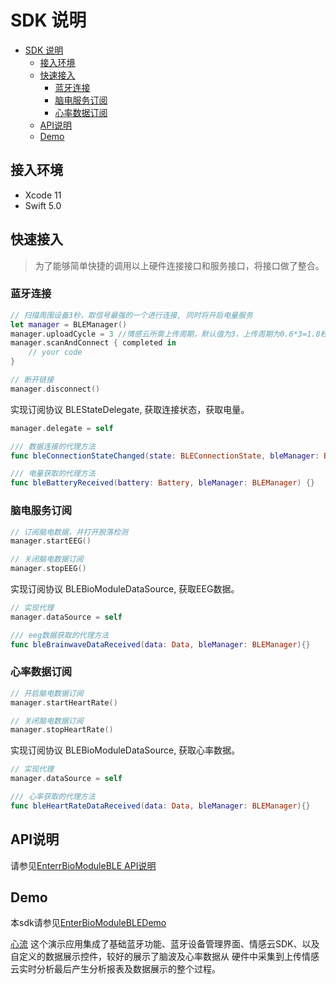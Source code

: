 # SDK 说明

- [SDK 说明](#sdk-%e8%af%b4%e6%98%8e)
  - [接入环境](接入环境)
  - [快速接入](#%e5%bf%ab%e9%80%9f%e6%8e%a5%e5%85%a5)
    - [蓝牙连接](#%e8%93%9d%e7%89%99%e8%bf%9e%e6%8e%a5)
    - [脑电服务订阅](#%e8%84%91%e7%94%b5%e6%9c%8d%e5%8a%a1%e8%ae%a2%e9%98%85)
    - [心率数据订阅](#%e5%bf%83%e7%8e%87%e6%95%b0%e6%8d%ae%e8%ae%a2%e9%98%85)
  - [API说明](#api%e8%af%b4%e6%98%8e)
  - [Demo](#demo)

## 接入环境

- Xcode 11
- Swift 5.0

## 快速接入

> 为了能够简单快捷的调用以上硬件连接接口和服务接口，将接口做了整合。

### 蓝牙连接

~~~swift
// 扫描周围设备3秒，取信号最强的一个进行连接, 同时将开启电量服务
let manager = BLEManager()
manager.uploadCycle = 3 //情感云所需上传周期，默认值为3，上传周期为0.6*3=1.8秒，详细请查看情感云文档
manager.scanAndConnect { completed in
    // your code
}
~~~

~~~swift 
// 断开链接
manager.disconnect()
~~~

实现订阅协议 BLEStateDelegate, 获取连接状态，获取电量。
~~~swift 
manager.delegate = self

/// 数据连接的代理方法
func bleConnectionStateChanged(state: BLEConnectionState, bleManager: BLEManager) {}

/// 电量获取的代理方法
func bleBatteryReceived(battery: Battery, bleManager: BLEManager) {}
~~~


### 脑电服务订阅

~~~swift 
// 订阅脑电数据，并打开脱落检测
manager.startEEG()
~~~

~~~swift 
// 关闭脑电数据订阅
manager.stopEEG()
~~~

实现订阅协议 BLEBioModuleDataSource, 获取EEG数据。
~~~swift 
// 实现代理
manager.dataSource = self

/// eeg数据获取的代理方法
func bleBrainwaveDataReceived(data: Data, bleManager: BLEManager){}
~~~

### 心率数据订阅

~~~swift
// 开启脑电数据订阅
manager.startHeartRate()
~~~

~~~swift
// 关闭脑电数据订阅
manager.stopHeartRate()
~~~

实现订阅协议 BLEBioModuleDataSource, 获取心率数据。

~~~swift
// 实现代理
manager.dataSource = self

/// 心率获取的代理方法
func bleHeartRateDataReceived(data: Data, bleManager: BLEManager){}
~~~

## API说明

请参见[EnterrBioModuleBLE API说明](../../APIDocuments/API.md)

## Demo

本sdk请参见[EnterBioModuleBLEDemo](../EnterBioModuleBLEDemo/)

[心流](https://github.com/Entertech/Enter-AffectiveCloud-Demo-iOS.git)  这个演示应用集成了基础蓝牙功能、蓝牙设备管理界面、情感云SDK、以及自定义的数据展示控件，较好的展示了脑波及心率数据从 硬件中采集到上传情感云实时分析最后产生分析报表及数据展示的整个过程。
